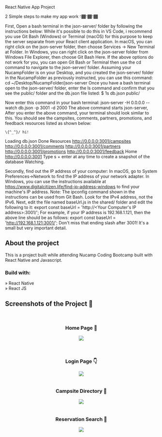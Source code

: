 React Native App Project

2 Simple steps to make my app work 👇🏾👇🏾👇🏾

First, Open a bash terminal in the json-server/ folder by following the
instructions below:
While it's possible to do this in VS Code, i recommend you use Git Bash (Windows) or Terminal (macOS) for this purpose to keep the server separate from your React client application. 
In macOS, you can right click on the json-server folder, then choose Services -> New Terminal at Folder.
In Windows, you can right click on the json-server folder from Windows File Explorer, then choose Git Bash Here.
If the above options do not work for you, you can open Git Bash or Terminal then use the cd command to navigate to the json-server/ folder. Assuming your NucampFolder is on your Desktop, and you created the json-server/ folder in the NucampFolder as previously instructed, you can use this command:
cd ~/Desktop/NucampFolder/json-server
Once you have a bash terminal open to the json-server/ folder, enter the ls command and confirm that you see the public/ folder and the db.json file listed: $ 1s
db.json public/

Now enter this command in your bash terminal: 
json-server -H 0.0.0.0 --watch db.json -p 3001 -d 2000
The above command starts json-server, After you enter the above command, your terminal should look similar to this. You should see the campsites, comments, partners, promotions, and feedback resources listed as shown below:

    \{^_^}/ hi!
Loading db.json
Done
Resources
http://0.0.0.0:3001/campsites
http://0.0.0.0:3001/comments
http://0.0.0.0:3001/partners
http://0.0.0.0:3001/promotions
http://0.0.0.0:3001/feedback
Home
http://0.0.0.0:3001
Type s + enter at any time to create a snapshot of the database
Watching.

Secondly, find out the IP address of your computer:
In macOS, go to System Preferences->Network to find the IP address of your network adapter.
In Windows, you can use the instructions available at https://www.digitalcitizen.life/find-ip-address-windows to find your machine's IP address. Note: The ipconfig command shown in the instructions can be used from Git Bash. Look for the IPv4 address, not the IPv6. 
Next, edit the file named baseUrl.js in the shared/ folder and edit the following to it:
export const baseUrl = 'http://<Your Computer's IP address>:3001/';
For example, if your IP address is 192.168.1.121, then the above line should be as follows:
export const baseUrl = 'http://192.168.1.121:3001/';
Don't miss that ending slash after 3001! It's a small but very important detail.



<h2>About the project</h2>

<p>This is a project built while attending Nucamp Coding Bootcamp built with React Native and Javascript.</p>

<h3>Build with:</h3>

» React Native <br>
» React JS

<h2>Screenshots of the Project 📸</h2>
<br>
<h3 align='center'>Home Page 🏡</h3>

<div align='center'>
<img src='https://github.com/ReggieLacrete/ReactNative-App/assets/133793148/8260f3a4-532f-454b-baa3-0a8263da7e52'/>
</div>
<br><br>
<h3 align='center'>Login Page 👇</h3>
<div align='center'>
<img src='https://github.com/ReggieLacrete/ReactNative-App/assets/133793148/2e49bca0-1fa5-4694-8467-2635ec671ca9'/>
<br>
<br>
<h3 align='center'>Campsite Directory 🌲</h3>

<div align='center'>
<img src='https://github.com/ReggieLacrete/ReactNative-App/assets/133793148/bcd5889a-a6d0-4c7f-8857-14a105e0bd0d'/>

<br>
<br>
<h3 align='center'>Reservation Search 🔎</h3>

<div align='center'>
<img src='https://github.com/ReggieLacrete/ReactNative-App/assets/133793148/72dee16d-6253-4a3a-9dc7-b80a9cefd6f3'/>
</div>

